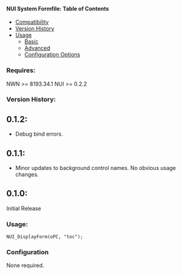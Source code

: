 #### **NUI System Formfile: Table of Contents**

- [Compatibility](#compatibility)
- [Version History](#version-history)
- [Usage](#usage)
    - [Basic](#basic)
    - [Advanced](#advanced)
    - [Configuration Options](#configuration)

### Requires:

NWN >= 8193.34.1
NUI >= 0.2.2

### Version History:

## 0.1.2:
- Debug bind errors.

## 0.1.1:
- Minor updates to background control names.  No obvious usage changes.

## 0.1.0:

Initial Release

### Usage:

`NUI_DisplayForm(oPC, "toc");`

### Configuration

None required.
